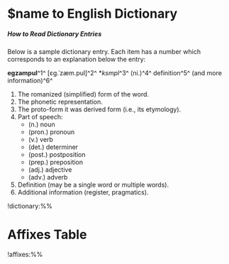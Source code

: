 # $name to English Dictionary
##### How to Read Dictionary Entries


Below is a sample dictionary entry.
Each item has a number which corresponds to an explanation below the entry:

**egzampul**^1^ \[ɛg.ˈzæm.pul\]^2^ \**ksmpl*^3^ (ni.)^4^ definition^5^ (and more information)^6^

1. The romanized (simplified) form of the word.
2. The phonetic representation.
3. The proto-form it was derived form (i.e., its etymology).
4. Part of speech:
    - (n.) noun
    - (pron.) pronoun
    - (v.) verb
    - (det.) determiner
    - (post.) postposition
    - (prep.) preposition
    - (adj.) adjective
    - (adv.) adverb
5. Definition (may be a single word or multiple words).
6. Additional information (register, pragmatics).

!dictionary:%%

# Affixes Table

!affixes:%%
